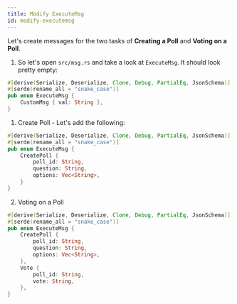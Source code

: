 ```yaml
---
title: Modify ExecuteMsg
id: modify-executemsg
---
```


Let's create messages for the two tasks of **Creating a Poll** and **Voting on a Poll**.

1. So let's open `src/msg.rs` and take a look at `ExecuteMsg`. It should look pretty empty:

```rust
#[derive(Serialize, Deserialize, Clone, Debug, PartialEq, JsonSchema)]
#[serde(rename_all = "snake_case")]
pub enum ExecuteMsg {
    CustomMsg { val: String },
}
```

1. Create Poll - Let's add the following: 
   
```rust
#[derive(Serialize, Deserialize, Clone, Debug, PartialEq, JsonSchema)]
#[serde(rename_all = "snake_case")]
pub enum ExecuteMsg {
    CreatePoll {
        poll_id: String, 
        question: String,
        options: Vec<String>,
    }
}
```

2. Voting on a Poll 

```rust
#[derive(Serialize, Deserialize, Clone, Debug, PartialEq, JsonSchema)]
#[serde(rename_all = "snake_case")]
pub enum ExecuteMsg {
    CreatePoll {
        poll_id: String,
        question: String,
        options: Vec<String>,
    },
    Vote {
        poll_id: String,
        vote: String,
    },
}
```





